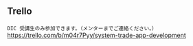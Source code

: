 ## Trello

`DIC 受講生のみ参加できます。（メンターまでご連絡ください。）`
https://trello.com/b/m04r7Pyy/system-trade-app-development
